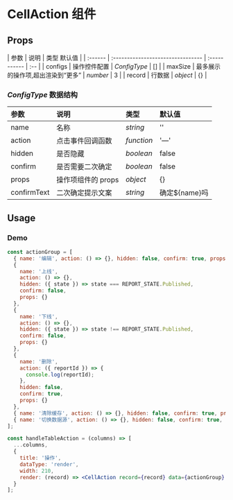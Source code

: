 # CellAction 组件

## Props

| 参数    | 说明                              | 类型 默认值  |
| :------ | :-------------------------------- | :----------- | :-- |
| configs | 操作控件配置                      | _ConfigType_ | []  |
| maxSize | 最多展示的操作项,超出渲染到“更多” | _number_     | 3   |
| record  | 行数据                            | _object_     | {}  |

### _ConfigType_ 数据结构

| 参数        | 说明               | 类型       | 默认值        |
| :---------- | :----------------- | :--------- | :------------ |
| name        | 名称               | _string_   | ''            |
| action      | 点击事件回调函数   | _function_ | '—'           |
| hidden      | 是否隐藏           | _boolean_  | false         |
| confirm     | 是否需要二次确定   | _boolean_  | false         |
| props       | 操作项组件的 props | _object_   | {}            |
| confirmText | 二次确定提示文案   | _string_   | 确定${name}吗 |

## Usage

### Demo

```jsx
const actionGroup = [
  { name: '编辑', action: () => {}, hidden: false, confirm: true, props: {} },
  {
    name: '上线',
    action: () => {},
    hidden: ({ state }) => state === REPORT_STATE.Published,
    confirm: false,
    props: {}
  },
  {
    name: '下线',
    action: () => {},
    hidden: ({ state }) => state !== REPORT_STATE.Published,
    confirm: false,
    props: {}
  },
  {
    name: '删除',
    action: ({ reportId }) => {
      console.log(reportId);
    },
    hidden: false,
    confirm: true,
    props: {}
  },
  { name: '清除缓存', action: () => {}, hidden: false, confirm: true, props: {} },
  { name: '切换数据源', action: () => {}, hidden: false, confirm: true, props: {} }
];

const handleTableAction = (columns) => [
  ...columns,
  {
    title: '操作',
    dataType: 'render',
    width: 210,
    render: (record) => <CellAction record={record} data={actionGroup} maxSize={3} />
  }
];
```
